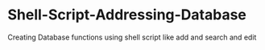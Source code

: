 # Shell-Script-Addressing-Database
Creating Database functions using shell script like add and search and edit 
